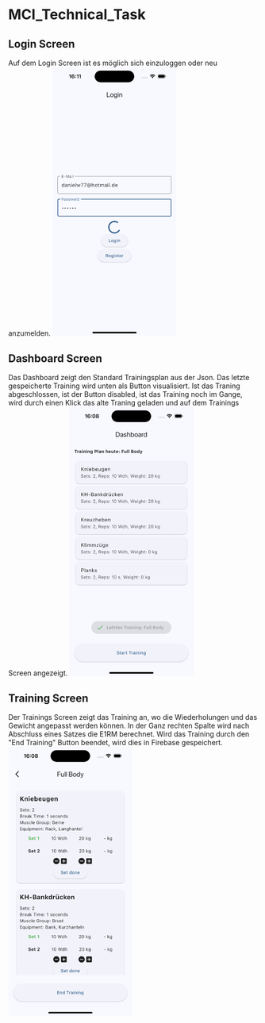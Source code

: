 # MCI_Technical_Task

## Login Screen
Auf dem Login Screen ist es möglich sich einzuloggen oder neu anzumelden.
<img src="https://github.com/WollmannDaniel/MCI_Technical_Task/blob/6b210e580a11f660dba76dd9e0792674e6ef7c2b/login.png" width="250" />

## Dashboard Screen
Das Dashboard zeigt den Standard Trainingsplan aus der Json. Das letzte gespeicherte Training wird unten als Button visualisiert. Ist das Traning abgeschlossen, ist der Button disabled, ist das Training noch im Gange, wird durch einen Klick das alte Traning geladen und auf dem Trainings Screen angezeigt.
<img src="https://github.com/WollmannDaniel/MCI_Technical_Task/blob/6b210e580a11f660dba76dd9e0792674e6ef7c2b/dashboard.png" width="250" />

## Training Screen
Der Trainings Screen zeigt das Training an, wo die Wiederholungen und das Gewicht angepasst werden können. In der Ganz rechten Spalte wird nach Abschluss eines Satzes die E1RM berechnet. Wird das Training durch den "End Training" Button beendet, wird dies in Firebase gespeichert.
<img src="https://github.com/WollmannDaniel/MCI_Technical_Task/blob/6b210e580a11f660dba76dd9e0792674e6ef7c2b/training.png" width="250" />
 
